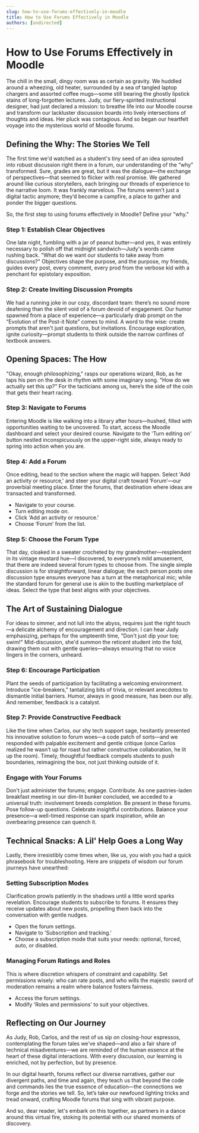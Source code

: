 ```yaml
---
slug: how-to-use-forums-effectively-in-moodle
title: How to Use Forums Effectively in Moodle
authors: [undirected]
---
```



# How to Use Forums Effectively in Moodle

The chill in the small, dingy room was as certain as gravity. We huddled around a wheezing, old heater, surrounded by a sea of tangled laptop chargers and assorted coffee mugs—some still bearing the ghostly lipstick stains of long-forgotten lectures. Judy, our fiery-spirited instructional designer, had just declared a mission: to breathe life into our Moodle course and transform our lackluster discussion boards into lively intersections of thoughts and ideas. Her pluck was contagious. And so began our heartfelt voyage into the mysterious world of Moodle forums.

## Defining the Why: The Stories We Tell

The first time we'd watched as a student's tiny seed of an idea sprouted into robust discussion right there in a forum, our understanding of the “why” transformed. Sure, grades are great, but it was the dialogue—the exchange of perspectives—that seemed to flicker with real promise. We gathered around like curious storytellers, each bringing our threads of experience to the narrative loom. It was frankly marvelous. The forums weren’t just a digital tactic anymore; they’d become a campfire, a place to gather and ponder the bigger questions.

So, the first step to using forums effectively in Moodle? Define your "why." 

### Step 1: Establish Clear Objectives

One late night, fumbling with a jar of peanut butter—and yes, it was entirely necessary to polish off that midnight sandwich—Judy's words came rushing back. "What do we want our students to take away from discussions?" Objectives shape the purpose, and the purpose, my friends, guides every post, every comment, every prod from the verbose kid with a penchant for epistolary exposition.

### Step 2: Create Inviting Discussion Prompts

We had a running joke in our cozy, discordant team: there’s no sound more deafening than the silent void of a forum devoid of engagement. Our humor spawned from a place of experience—a particularly drab prompt on the “Evolution of the Post-it Note” comes to mind. A word to the wise: create prompts that aren't just questions, but invitations. Encourage exploration, ignite curiosity—prompt students to think outside the narrow confines of textbook answers.

## Opening Spaces: The How

"Okay, enough philosophizing," rasps our operations wizard, Rob, as he taps his pen on the desk in rhythm with some imaginary song. "How do we actually set this up?" For the tacticians among us, here’s the side of the coin that gets their heart racing.

### Step 3: Navigate to Forums

Entering Moodle is like walking into a library after hours—hushed, filled with opportunities waiting to be uncovered. To start, access the Moodle dashboard and select your desired course. Navigate to the 'Turn editing on' button nestled inconspicuously on the upper-right side, always ready to spring into action when you are.

### Step 4: Add a Forum

Once editing, head to the section where the magic will happen. Select 'Add an activity or resource,' and steer your digital craft toward ‘Forum’—our proverbial meeting place. Enter the forums, that destination where ideas are transacted and transformed.

- Navigate to your course.
- Turn editing mode on.
- Click 'Add an activity or resource.'
- Choose ‘Forum’ from the list.

### Step 5: Choose the Forum Type

That day, cloaked in a sweater crocheted by my grandmother—resplendent in its vintage mustard hue—I discovered, to everyone’s mild amusement, that there are indeed several forum types to choose from. The single simple discussion is for straightforward, linear dialogue; the each person posts one discussion type ensures everyone has a turn at the metaphorical mic; while the standard forum for general use is akin to the bustling marketplace of ideas. Select the type that best aligns with your objectives.

## The Art of Sustaining Dialogue

For ideas to simmer, and not lull into the abyss, requires just the right touch—a delicate alchemy of encouragement and direction. I can hear Judy emphasizing, perhaps for the umpteenth time, "Don't just dip your toe; swim!" Mid-discussion, she'd summon the reticent student into the fold, drawing them out with gentle queries—always ensuring that no voice lingers in the corners, unheard.

### Step 6: Encourage Participation

Plant the seeds of participation by facilitating a welcoming environment. Introduce "ice-breakers," tantalizing bits of trivia, or relevant anecdotes to dismantle initial barriers. Humor, always in good measure, has been our ally. And remember, feedback is a catalyst.

### Step 7: Provide Constructive Feedback

Like the time when Carlos, our shy tech support sage, hesitantly presented his innovative solution to forum woes—a code patch of sorts—and we responded with palpable excitement and gentle critique (once Carlos realized he wasn’t up for roast but rather constructive collaboration, he lit up the room). Timely, thoughtful feedback compels students to push boundaries, reimagining the box, not just thinking outside of it.

### Engage with Your Forums

Don't just administer the forums; engage. Contribute. As one pastries-laden breakfast meeting in our dim-lit bunker concluded, we acceded to a universal truth: involvement breeds completion. Be present in these forums. Pose follow-up questions. Celebrate insightful contributions. Balance your presence—a well-timed response can spark inspiration, while an overbearing presence can quench it.

## Technical Snacks: A Lil' Help Goes a Long Way

Lastly, there irresistibly come times when, like us, you wish you had a quick phrasebook for troubleshooting. Here are snippets of wisdom our forum journeys have unearthed:

### Setting Subscription Modes

Clarification prowls patiently in the shadows until a little word sparks revelation. Encourage students to subscribe to forums. It ensures they receive updates about new posts, propelling them back into the conversation with gentle nudges.

- Open the forum settings.
- Navigate to 'Subscription and tracking.'
- Choose a subscription mode that suits your needs: optional, forced, auto, or disabled.

### Managing Forum Ratings and Roles

This is where discretion whispers of constraint and capability. Set permissions wisely: who can rate posts, and who wills the majestic sword of moderation remains a realm where balance fosters fairness.

- Access the forum settings.
- Modify 'Roles and permissions' to suit your objectives.

## Reflecting on Our Journey

As Judy, Rob, Carlos, and the rest of us sip on closing-hour espressos, contemplating the forum tales we’ve shaped—and also a fair share of technical misadventures—we are reminded of the human essence at the heart of these digital interactions. With every discussion, our learning is enriched, not by perfection, but by presence.

In our digital hearth, forums reflect our diverse narratives, gather our divergent paths, and time and again, they teach us that beyond the code and commands lies the true essence of education—the connections we forge and the stories we tell. So, let’s take our newfound lighting tricks and tread onward, crafting Moodle forums that sing with vibrant purpose.

And so, dear reader, let's embark on this together, as partners in a dance around this virtual fire, stoking its potential with our shared moments of discovery.